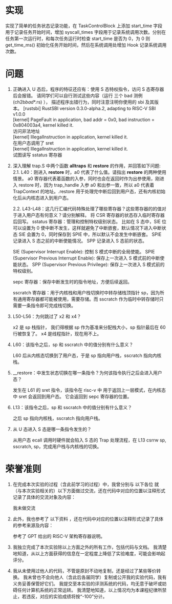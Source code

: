 # 实现

实现了简单的任务状态记录功能，在 TaskControlBlock 上添加 start_time 字段用于记录任务开始时间，增加 syscall_times 字段用于记录系统调用次数。分别在任务第一次运行时，和每次任务运行时检查 start_time 是否为 0，为 0 则 get_time_ms() 初始化任务开始时间，然后在系统调用处增加 Hook 记录系统调用次数。

# 问题

1. 正确进入 U 态后，程序的特征还应有：使用 S 态特权指令，访问 S 态寄存器后会报错。 请同学们可以自行测试这些内容（运行 三个 bad 测例 (ch2b*bad*\*.rs) ）， 描述程序出错行为，同时注意注明你使用的 sbi 及其版本。
   [rustsbi] RustSBI version 0.3.0-alpha.2, adapting to RISC-V SBI v1.0.0  
   [kernel] PageFault in application, bad addr = 0x0, bad instruction = 0x804003a4, kernel killed it.  
   访问非法地址  
   [kernel] IllegalInstruction in application, kernel killed it.  
   在用户态调用了 sret  
   [kernel] IllegalInstruction in application, kernel killed it.  
   试图读写 sstatus 寄存器

2. 深入理解 trap.S 中两个函数 **alltraps** 和 **restore** 的作用，并回答如下问题:
   2.1. L40：刚进入 **restore** 时，a0 代表了什么值。请指出 **restore** 的两种使用情景。
   a0 寄存器代表着函数的入参，同时也会在返回时作为出参使用，刚进入 restore 时，因为 trap_handle 入参 a0 和出参一致，所以 a0 代表着 TrapContext 的地址。.restore 用于处理完中断后回到用户态，还有内核初始化后从内核态进入到用户态。

    2.2. L43-L48：这几行汇编代码特殊处理了哪些寄存器？这些寄存器的的值对于进入用户态有何意义？请分别解释。
    将 CSR 寄存器的状态存入临时寄存器后回写。
    sstatus 寄存器：管理和控制特权级别状态。
    比如在 S 态中，SIE 位可以设置为 0 使中断不发生，这样就避免了中断嵌套，默认情况下进入中断状态 SIE 会置为 0，同时保存到 SPIE 中，所以默认不会发生中断嵌套。
    SPIE 记录进入 S 态之前的中断使能情况。
    SPP 记录进入 S 态前的状态。

    SIE (Supervisor Interrupt Enable): 控制 S 模式中断的全局使能。
    SPIE (Supervisor Previous Interrupt Enable): 保存上一次进入 S 模式前的中断使能状态。
    SPP (Supervisor Previous Privilege): 保存上一次进入 S 模式前的特权级别。

    sepc 寄存器：保存中断发生时的指令地址，方便后续返回。

    sscratch 寄存器：用于内核栈和用户栈切换时中转存储栈顶指针 sp，因为所有通用寄存器都可能被使用，需要存储。而 sscratch 作为临时中转存储时只需要一条指令即可完成栈切换。

3. L50-L56：为何跳过了 x2 和 x4？

    x2 是 sp 栈指针， 我们得根据 sp 作为基准来分配栈大小，sp 指针最后在 60 行被恢复了。
    x4 是线程指针，现在用不上。

4. L60：该指令之后，sp 和 sscratch 中的值分别有什么意义？

    L60 后从内核态切换到了用户态，于是 sp 指向用户栈，sscratch 指向内核栈。

5. \_\_restore：中发生状态切换在哪一条指令？为何该指令执行之后会进入用户态？

    发生在 L61 的 sret 指令，该指令在 risc-v 中 用于返回上一层模式，在内核态中 sret 会返回到用户态。
    它会返回到 sepc 寄存器的位置。

6. L13：该指令之后，sp 和 sscratch 中的值分别有什么意义？

    之后 sp 指向内核栈，sscratch 指向用户栈。

7. 从 U 态进入 S 态是哪一条指令发生的？

    从用户态 ecall 调用时硬件就会陷入 S 态的 Trap 处理流程，在 L13 csrrw sp, sscratch, sp，完成用户栈与内核栈的切换。

# 荣誉准则

1. 在完成本次实验的过程（含此前学习的过程）中，我曾分别与 以下各位 就（与本次实验相关的）以下方面做过交流，还在代码中对应的位置以注释形式记录了具体的交流对象及内容：

    我未做交流

2. 此外，我也参考了 以下资料 ，还在代码中对应的位置以注释形式记录了具体的参考来源及内容：

    参考了 GPT 给出的 RISC-V 架构寄存器说明。

3. 我独立完成了本次实验除以上方面之外的所有工作，包括代码与文档。 我清楚地知道，从以上方面获得的信息在一定程度上降低了实验难度，可能会影响起评分。

4. 我从未使用过他人的代码，不管是原封不动地复制，还是经过了某些等价转换。 我未曾也不会向他人（含此后各届同学）复制或公开我的实验代码，我有义务妥善保管好它们。 我提交至本实验的评测系统的代码，均无意于破坏或妨碍任何计算机系统的正常运转。 我清楚地知道，以上情况均为本课程纪律所禁止，若违反，对应的实验成绩将按“-100”分计。
